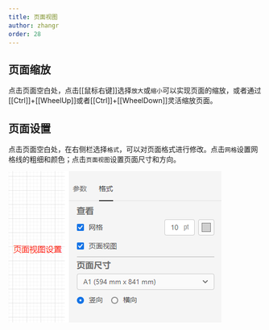 ```yaml
---
title: 页面视图
author: zhangr
order: 28
---
```




## 页面缩放

点击页面空白处，点击[[鼠标右键]]选择`放大`或`缩小`可以实现页面的缩放，或者通过[[Ctrl]]+[[WheelUp]]或者[[Ctrl]]+[[WheelDown]]灵活缩放页面。

## 页面设置

点击页面空白处，在右侧栏选择`格式`，可以对页面格式进行修改。点击`网格`设置网格线的粗细和颜色；点击`页面视图`设置页面尺寸和方向。


![页面视图设置](./Page.png "页面视图设置")

